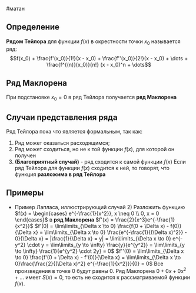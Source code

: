 #матан 
## Определение
**Рядом Тейлора** для функции $f(x)$ в окрестности точки $x_0$ называется ряд: 
$$f(x_0) + \frac{f'(x_0)}{1!}(x - x_0) + \frac{f''(x_0)}{2!}(x - x_0) + \dots + \frac{f^{(n)}(x_0)}{n!} (x - x_0)^n + \dots$$

## Ряд Маклорена
При подстановке $x_0 = 0$ в ряд Тейлора получается **ряд Маклорена**

## Случаи представления ряда
Ряд Тейлора пока что является формальным, так как:
1. Ряд может оказаться расходящимся;
2. Ряд может сходиться, но не к той функции $f(x)$, для которой он получен
3. **(Благоприятный случай)** - ряд сходится к самой функции $f(x)$
	Если ряд Тейлора для функции $f(x)$ сходится к ней, то говорят, что функция **разложима в ряд Тейлора**

## Примеры
- Пример Лапласа, иллюстрирующий случай 2)
	Разложить функцию $f(x) = \begin{cases} e^{-\frac{1}{x^2}}, x \neq 0 \\ 0, x = 0 \end{cases}$
	в **ряд Маклорена**
	$f'(x) = \frac{2}{x^3}e^{-\frac{1}{x^2}}$
	$f'(0) = \lim\limits_{\Delta x \to 0} \frac{f(0 + \Delta x) - f(0)}{\Delta x} = \lim\limits_{\Delta x \to 0} \frac{e^{-\frac{1}{(\Delta x)^2}} - 0}{\Delta x} = |\frac{1}{\Delta x} = y| = \lim\limits_{\Delta x \to 0} e^{-y^2} \cdot y = \lim\limits_{y \to \infty} \frac{y}{e^{y^2}} = \lim\limits_{y \to \infty} \frac{1}{e^{y^2} \cdot 2y} = 0$
	$f''(0) = \lim\limits_{\Delta x \to 0} \frac{f'(0 + \Delta x) - f'(0)}{\Delta x} = \lim\limits_{\Delta x \to 0}\frac{\frac{2}{(\Delta x)^2} e^{-\frac{1}{x^2}}}{0} = 0$
	Все произведения в точке 0 будут равны 0.
Ряд Маклорена $0 + 0x + 0x^2 + \dots$ имеет $S(x) = 0$, то есть не сходится к рассматриваемой функции $f(x)$.